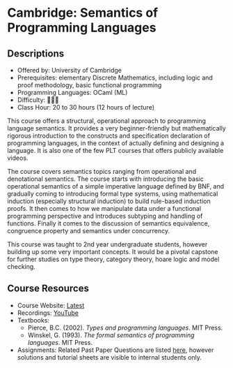 # Cambridge: Semantics of Programming Languages

## Descriptions

- Offered by: University of Cambridge
- Prerequisites: elementary Discrete Mathematics, including logic and proof methodology, basic functional programming
- Programming Languages: OCaml (ML)
- Difficulty: 🌟🌟🌟
- Class Hour: 20 to 30 hours (12 hours of lecture)

This course offers a structural, operational approach to programming language semantics. It provides a very beginner-friendly but mathematically rigorous introduction to the constructs and specification declaration of programming languages, in the context of actually defining and designing a language. It is also one of the few PLT courses that offers publicly available videos.

The course covers semantics topics ranging from operational and denotational semantics. The course starts with introducing the basic operational semantics of a simple imperative language defined by BNF, and gradually coming to introducing formal type systems, using mathematical induction (especially structural induction) to build rule-based induction proofs. It then comes to how we manipulate data under a functional programming perspective and introduces subtyping and handling of functions. Finally it comes to the discussion of semantics equivalence, congruence property and semantics under concurrency.

This course was taught to 2nd year undergraduate students, however building up some very important concepts. It would be a pivotal capstone for further studies on type theory, category theory, hoare logic and model checking.

## Course Resources

- Course Website: [Latest](https://www.cl.cam.ac.uk/teaching/2324/Semantics/)
- Recordings: [YouTube](https://www.youtube.com/playlist?list=PL-2hPK7m5S3hVagseKDPxCBZEqg0PqZhs)
- Textbooks:
  - Pierce, B.C. (2002). _Types and programming languages_. MIT Press.
  - Winskel, G. (1993). _The formal semantics of programming languages_. MIT Press.
- Assignments: Related Past Paper Questions are listed [here](https://www.cl.cam.ac.uk/teaching/exams/pastpapers/t-SemanticsofProgrammingLanguages.html), however solutions and tutorial sheets are visible to internal students only.
